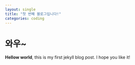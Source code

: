 ```yaml
---
layout: single
title: "첫 번째 블로그입니다!"
categories: coding
---
```

# 와우~

**Hellow world**, this is my first jekyll blog post.
I hope you like it!
